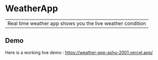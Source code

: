 # WeatherApp

<table>
<tr>
<td>
  Real time weather app shows you the live weather condition 
</td>
</tr>
</table>

## Demo

Here is a working live demo : https://weather-app-ashu-2001.vercel.app/


